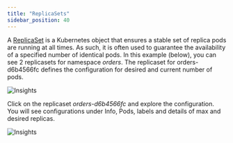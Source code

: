 ```yaml
---
title: "ReplicaSets"
sidebar_position: 40
---
```


A [ReplicaSet](https://kubernetes.io/docs/concepts/workloads/controllers/replicaset/) is a Kubernetes object that ensures a stable set of replica pods are running at all times. As such, it is often used to guarantee the availability of a specified number of identical pods. In this example (below), you can see 2 replicasets for namespace <i>orders</i>. The replicaset for orders-d6b4566fc defines the configuration for desired and current number of pods.

![Insights](/img/resource-view/replica-set.jpg)

Click on the replicaset <i>orders-d6b4566fc</i> and explore the configuration. You will see configurations under Info, Pods, labels and details of max and desired replicas.

![Insights](/img/resource-view/rs-detail.jpg)
